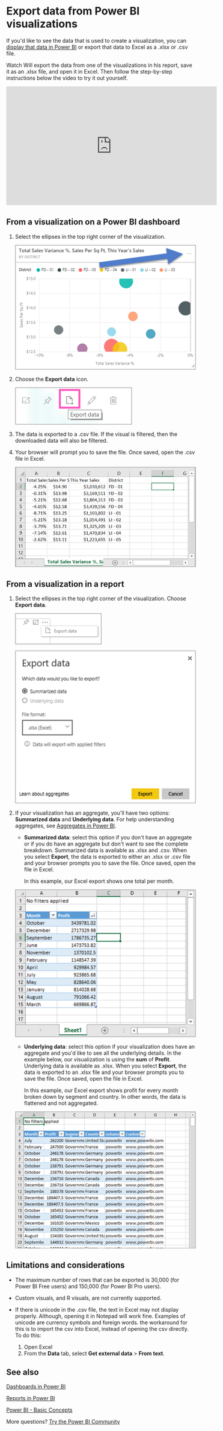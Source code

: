 ﻿<properties
   pageTitle="Export data from a visualization"
   description="Export data from a report visualization and dashboard visualization and view it in Excel."
   services="powerbi"
   documentationCenter=""
   authors="mihart"
   manager="mblythe"
   backup=""
   editor=""
   tags=""
   featuredVideoId="jtlLGRKBvXY"
   qualityFocus="no"
   qualityDate=""/>

<tags
   ms.service="powerbi"
   ms.devlang="NA"
   ms.topic="article"
   ms.tgt_pltfrm="NA"
   ms.workload="powerbi"
   ms.date="01/09/2017"
   ms.author="mihart"/>

# Export data from Power BI visualizations
If you'd like to see the data that is used to create a visualization, you can [display that data in Power BI](powerbi-service-reports-see-data.md) or export that data to Excel as a .xlsx or .csv file.   

Watch Will export the data from one of the visualizations in his report, save it as an .xlsx file, and open it in Excel. Then follow the step-by-step instructions below the video to try it out yourself.

<iframe width="560" height="315" src="https://www.youtube.com/embed/KjheMTGjDXw" frameborder="0" allowfullscreen></iframe>

## From a visualization on a Power BI dashboard

1. Select the ellipses in the top right corner of the visualization.

    ![](media/powerbi-service-export-data/pbi-export-tile3.png)

2. Choose the  **Export data** icon.

    ![](media/powerbi-service-export-data/pbi_export_dash.png)

3.  The data is exported to a .csv file. If the visual is filtered, then the downloaded data will also be filtered.

4. Your browser will prompt you to save the file.  Once saved, open the .csv file in Excel.

   ![](media/powerbi-service-export-data/pbi-export-to-excel.png)


## From a visualization in a report

1. Select the ellipses in the top right corner of the visualization. Choose  **Export data**.

    ![](media/powerbi-service-export-data/power-bi-export-data2.png)

    ![](media/powerbi-service-export-data/power-bi-export-data.png)

2. If your visualization has an aggregate, you'll have two options: **Summarized data** and **Underlying data**. For help understanding aggregates, see [Aggregates in Power BI](powerbi-service-aggregates.md).

   -  **Summarized data**: select this option if you don't have an aggregate or if you do have an aggregate but don't want to see the complete breakdown. Summarized data is available as .xlsx and .csv. When you select  **Export**, the data is exported to either an .xlsx or .csv file and your browser prompts you to save the file. Once saved, open the file in Excel.

       In this example, our Excel export shows one total per month.

    ![](media/powerbi-service-export-data/power-bi-export-summarized.png)

   -  **Underlying data**: select this option if your visualization does have an aggregate and you'd like to see all the underlying details. In the example below, our visualization is using the **sum** of **Profit**. Underlying data is available as .xlsx. When you select **Export**, the data is exported to an .xlsx file and your browser prompts you to save the file. Once saved, open the file in Excel.

       In this example, our Excel export shows profit for every month broken down by segment and country. In other words, the data is flattened and not aggregated.

    ![](media/powerbi-service-export-data/power-bi-export-agg.png)


## Limitations and considerations
-  The maximum number of rows that can be exported is 30,000 (for Power BI Free users) and 150,000 (for Power BI Pro users).

-  Custom visuals, and R visuals, are not currently supported.

-  If there is unicode in the .csv file, the text in Excel may not display properly. Although, opening it in Notepad will work fine. Examples of unicode are currency symbols and foreign words. the workaround for this is to import the csv into Excel, instead of opening the csv directly. To do this:
   1. Open Excel
   2. From the **Data** tab, select **Get external data** > **From text**.

## See also

[Dashboards in Power BI](powerbi-service-dashboards.md)

[Reports in Power BI](powerbi-service-reports.md)

[Power BI - Basic Concepts](powerbi-service-basic-concepts.md)

More questions? [Try the Power BI Community](http://community.powerbi.com/)
